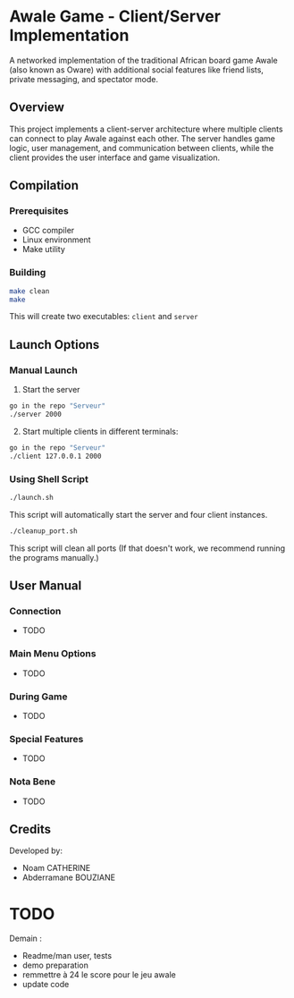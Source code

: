 # Awale Game - Client/Server Implementation

A networked implementation of the traditional African board game Awale (also known as Oware) with additional social features like friend lists, private messaging, and spectator mode.

## Overview

This project implements a client-server architecture where multiple clients can connect to play Awale against each other. The server handles game logic, user management, and communication between clients, while the client provides the user interface and game visualization.

## Compilation

### Prerequisites
- GCC compiler
- Linux environment
- Make utility

### Building
```bash
make clean
make
```

This will create two executables: `client` and `server`

## Launch Options

### Manual Launch
1. Start the server
```bash
go in the repo "Serveur"
./server 2000
```

2. Start multiple clients in different terminals:
```bash
go in the repo "Serveur"
./client 127.0.0.1 2000
```

### Using Shell Script
```bash
./launch.sh
```
This script will automatically start the server and four client instances.

```bash
./cleanup_port.sh
```
This script will clean all ports (If that doesn't work, we recommend running the programs manually.)

## User Manual

### Connection

- TODO

### Main Menu Options

- TODO

### During Game

- TODO

### Special Features

- TODO

### Nota Bene

- TODO

## Credits

Developed by:
- Noam CATHERINE
- Abderramane BOUZIANE

# TODO
Demain :
- Readme/man user, tests
- demo preparation
- remmettre à 24 le score pour le jeu awale
- update code
